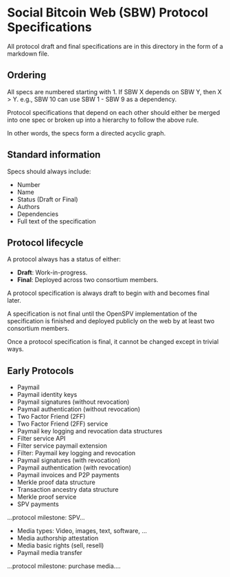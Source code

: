 Social Bitcoin Web (SBW) Protocol Specifications
================================================

All protocol draft and final specifications are in this directory in the form of
a markdown file.

Ordering
--------

All specs are numbered starting with 1. If SBW X depends on SBW Y, then X > Y.
e.g., SBW 10 can use SBW 1 - SBW 9 as a dependency.

Protocol specifications that depend on each other should either be merged into
one spec or broken up into a hierarchy to follow the above rule.

In other words, the specs form a directed acyclic graph.

Standard information
--------------------

Specs should always include:
- Number
- Name
- Status (Draft or Final)
- Authors
- Dependencies
- Full text of the specification

Protocol lifecycle
------------------

A protocol always has a status of either:

- **Draft**: Work-in-progress.
- **Final**: Deployed across two consortium members.

A protocol specification is always draft to begin with and becomes final later.

A specification is not final until the OpenSPV implementation of the
specification is finished and deployed publicly on the web by at least two
consortium members.

Once a protocol specification is final, it cannot be changed except in trivial
ways.

Early Protocols
---------------

- Paymail
- Paymail identity keys
- Paymail signatures (without revocation)
- Paymail authentication (without revocation)
- Two Factor Friend (2FF)
- Two Factor Friend (2FF) service
- Paymail key logging and revocation data structures
- Filter service API
- Filter service paymail extension
- Filter: Paymail key logging and revocation
- Paymail signatures (with revocation)
- Paymail authentication (with revocation)
- Paymail invoices and P2P payments
- Merkle proof data structure
- Transaction ancestry data structure
- Merkle proof service
- SPV payments

...protocol milestone: SPV...

- Media types: Video, images, text, software, ...
- Media authorship attestation
- Media basic rights (sell, resell)
- Paymail media transfer

...protocol milestone: purchase media....
